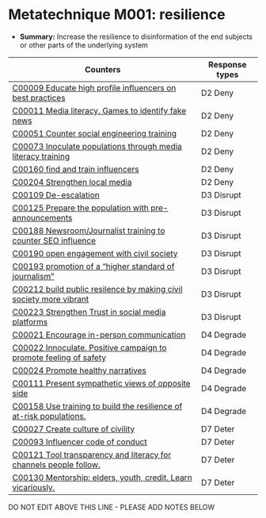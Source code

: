# Metatechnique M001: resilience

* **Summary:** Increase the resilience to disinformation of the end subjects or other parts of the underlying system


| Counters | Response types |
| -------- | -------------- |
| [C00009 Educate high profile influencers on best practices](../counters/C00009.md) | D2 Deny |
| [C00011 Media literacy. Games to identify fake news](../counters/C00011.md) | D2 Deny |
| [C00051 Counter social engineering training](../counters/C00051.md) | D2 Deny |
| [C00073 Inoculate populations through media literacy training](../counters/C00073.md) | D2 Deny |
| [C00160 find and train influencers](../counters/C00160.md) | D2 Deny |
| [C00204 Strengthen local media](../counters/C00204.md) | D2 Deny |
| [C00109 De-escalation](../counters/C00109.md) | D3 Disrupt |
| [C00125 Prepare the population with pre-announcements](../counters/C00125.md) | D3 Disrupt |
| [C00188 Newsroom/Journalist training to counter SEO influence](../counters/C00188.md) | D3 Disrupt |
| [C00190 open engagement with civil society](../counters/C00190.md) | D3 Disrupt |
| [C00193 promotion of a “higher standard of journalism”](../counters/C00193.md) | D3 Disrupt |
| [C00212 build public resilence by making civil society more vibrant](../counters/C00212.md) | D3 Disrupt |
| [C00223 Strengthen Trust in social media platforms](../counters/C00223.md) | D3 Disrupt |
| [C00021 Encourage in-person communication](../counters/C00021.md) | D4 Degrade |
| [C00022 Innoculate. Positive campaign to promote feeling of safety](../counters/C00022.md) | D4 Degrade |
| [C00024 Promote healthy narratives](../counters/C00024.md) | D4 Degrade |
| [C00111 Present sympathetic views of opposite side](../counters/C00111.md) | D4 Degrade |
| [C00158 Use training to build the resilience of at-risk populations.](../counters/C00158.md) | D4 Degrade |
| [C00027 Create culture of civility](../counters/C00027.md) | D7 Deter |
| [C00093 Influencer code of conduct](../counters/C00093.md) | D7 Deter |
| [C00121 Tool transparency and literacy for channels people follow. ](../counters/C00121.md) | D7 Deter |
| [C00130 Mentorship: elders, youth, credit. Learn vicariously.](../counters/C00130.md) | D7 Deter |



DO NOT EDIT ABOVE THIS LINE - PLEASE ADD NOTES BELOW